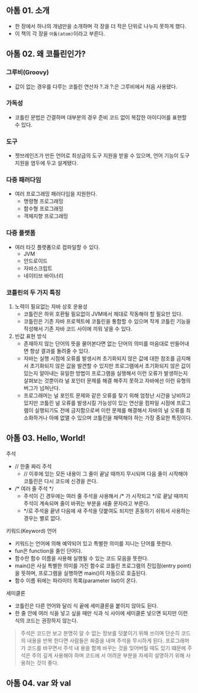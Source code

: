 ## 아톰 01. 소개
* 한 장에서 하나의 개념만을 소개하며 각 장을 더 작은 단위로 나누지 못하게 했다.
* 이 책의 각 장을 `아톰(atom)`이라고 부른다.

## 아톰 02. 왜 코틀린인가?
### 그루비(Groovy)
* 값이 없는 경우를 다루는 코틀린 연산자 ?.과 ?:은 그루비에서 처음 사용됐다.

### 가독성
* 코틀린 문법은 간결하며 대부분의 경우 준비 코드 없이 복잡한 아이디어를 표현할 수 있다.

### 도구
* 젯브레인즈가 만든 언어로 최상급의 도구 지원을 받을 수 있으며, 언어 기능이 도구 지원을 염두에 두고 설계됐다.

### 다중 패러다임
* 여러 프로그래밍 패러다임을 지원한다.
  * 명령형 프로그래밍
  * 함수형 프로그래밍
  * 객체지향 프로그래밍

### 다중 플랫폼
* 여러 타깃 플랫폼으로 컴파일할 수 있다.
  * JVM
  * 안드로이드
  * 자바스크립트
  * 네이티브 바이너리

### 코틀린의 두 가지 특징
1. 노력이 필요없는 자바 상호 운용성
   * 코틀린은 하위 호환될 필요없이 JVM에서 제대로 작동해야 할 필요만 있다.
   * 코틀린은 기존 자바 프로젝트에 코틀린을 통합할 수 있으며 작게 코틀린 기능을 작성해서 기존 자바 코드 사이에 끼워 넣을 수 있다.
2. 빈값 표현 방식
   * 존재하지 않는 단어의 뜻을 물어본다면 없는 단어의 의미를 마음대로 만들어내면 항상 결과를 돌려줄 수 있다.
   * 자바는 실행 시점에 오류를 발생시켜 초기화되지 않은 값에 대한 참조를 금지해서 초기화되지 않은 값을 발견할 수 있지만 프로그램에서 초기화되지 않은 값이 있는지 알아내는 유일한 방법이 프로그램을 실행해서 이런 오류가 발생하는지 살펴보는 것뿐이라 널 포인터 문제를 해결 해주지 못하고 자바에선 이런 유형의 버그가 넘쳐난다.
   * 프로그래머는 널 포인트 문제와 같은 오류를 찾기 위해 엄청난 시간을 낭비하고 있지만 코틀린 널 오류를 발생시킬 가능성이 있는 연산을 컴파일 시점에 프로그램이 실행되기도 전에 금지함으로써 이런 문제를 해결해서 자바의 널 오류를 최소화하거나 아예 없앨 수 있으며 코틀린을 채택해야 하는 가장 중요한 특징이다.

## 아톰 03. Hello, World!
주석
* // 한줄 짜리 주석
  * // 이후에 있는 모든 내용이 그 줄이 끝날 때까지 무시되며 다음 줄이 시작해야 코틀린은 다시 코드에 신경을 쓴다.
* /* 여러 줄 주석 */
  * 주석이 긴 경우에는 여러 줄 주석을 사용해서 /* 가 시작되고 */로 끝날 때까지 주석이 계속되며 줄이 바뀌는 부분을 새줄 문자라고 부른다.
  * */로 주석을 끝낸 다음에 새 주석을 덧붙여도 되지만 혼동하기 쉬워서 사용하는 경우는 별로 없다.

키워드(Keyword) 언어
* 키워드는 언어에 의해 예약되어 있고 특별한 의미를 지니는 단어를 뜻한다.
* fun은 function을 줄인 단어다.
* 함수란 함수 이름을 사용해 실행될 수 있는 코드 모음을 뜻한다.
* main()은 사실 특별한 의미를 가진 함수로 코틀린 프로그램의 진입점(entry point)을 뜻하며, 프로그램을 실행하면 main()이 자동으로 호출된다.
* 함수 이름 뒤에는 파라미터 목록(parameter list)이 온다.

세미클론
* 코틀린은 다른 언어와 달리 식 끝에 세미클론을 붙이지 않아도 된다.
* 한 줄 안에 여러 식을 넣고 싶을 때만 식과 식 사이에 세미클론 넣으면 되지만 이런 식의 코드는 권장하지 않는다.

> 주석은 코드만 보고 분명히 알 수 없는 정보를 덧붙이기 위해 쓰이며 단순히 코드의 내용을 반복 한다면 사람들은 짜증을 내며 주석을 무시하게 된다.
> 프로그래머가 코드를 바꾸면서 주석 내 용을 함께 바꾸는 것을 잊어버릴 때도 있기 떄문에 주석은 주의 깊게 사용해야 하며 코드에 서 어려운 부분을 자세히 설명하기 위해 사용하는 것이 좋다.

## 아톰 04. var 와 val